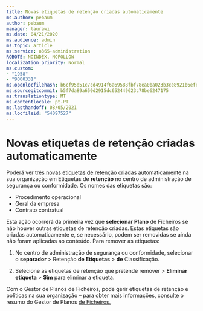 ```yaml
---
title: Novas etiquetas de retenção criadas automaticamente
ms.author: pebaum
author: pebaum
manager: laurawi
ms.date: 04/21/2020
ms.audience: admin
ms.topic: article
ms.service: o365-administration
ROBOTS: NOINDEX, NOFOLLOW
localization_priority: Normal
ms.custom:
- "1958"
- "9000331"
ms.openlocfilehash: b6cf95d51c7cd4914f6a69588fbf78ea0ba023b3ce8921b6efef6d97ab8bf66c
ms.sourcegitcommit: b5f7da89a650d2915dc652449623c78be6247175
ms.translationtype: MT
ms.contentlocale: pt-PT
ms.lasthandoff: 08/05/2021
ms.locfileid: "54097527"
---
```

# <a name="new-retention-labels-created-automatically"></a>Novas etiquetas de retenção criadas automaticamente

Poderá ver [três novas etiquetas de retenção criadas](https://docs.microsoft.com/microsoft-365/compliance/file-plan-manager) automaticamente na sua organização em Etiquetas de **retenção** no centro de administração de segurança ou conformidade. Os nomes das etiquetas são:

- Procedimento operacional
- Geral da empresa
- Contrato contratual

Esta ação ocorrerá da primeira vez que **selecionar Plano** de Ficheiros se não houver outras etiquetas de retenção criadas. Estas etiquetas são criadas automaticamente e, se necessário, podem ser removidas se ainda não foram aplicadas ao conteúdo. Para remover as etiquetas:

1. No centro de administração de segurança ou conformidade, selecionar o **separador**  >  Retenção **de Etiquetas**  >  **de** Classificação.

1. Selecione as etiquetas de retenção que pretende remover > **Eliminar etiqueta**  >  **Sim** para eliminar a etiqueta.

Com o Gestor de Planos de Ficheiros, pode gerir etiquetas de retenção e políticas na sua organização – para obter mais informações, consulte o resumo do Gestor de Planos [de Ficheiros.](https://docs.microsoft.com/microsoft-365/compliance/file-plan-manager)
